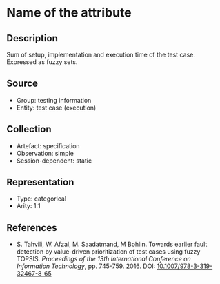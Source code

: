 # Name of the attribute

## Description

Sum of setup, implementation and execution time of the test case. Expressed as fuzzy sets.

## Source

* Group: testing information
* Entity: test case (execution)

## Collection

* Artefact: specification
* Observation: simple
* Session-dependent: static

## Representation

* Type: categorical
* Arity: 1:1

## References

* S. Tahvili, W. Afzal, M. Saadatmand, M Bohlin. Towards earlier fault detection by value-driven prioritization of test cases using fuzzy TOPSIS. *Proceedings of the 13th International Conference on Information Technology*, pp. 745-759. 2016. DOI: [10.1007/978-3-319-32467-8_65](https://www.doi.org/10.1007/978-3-319-32467-8_65)

